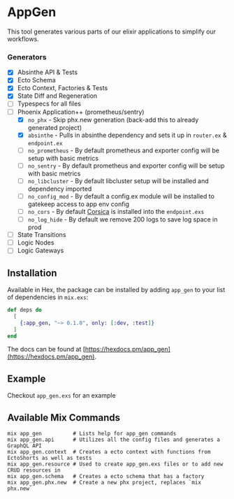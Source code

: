 # AppGen

This tool generates various parts of our elixir applications to simplify our workflows.

### Generators
- [x] Absinthe API & Tests
- [x] Ecto Schema
- [x] Ecto Context, Factories & Tests
- [x] State Diff and Regeneration
- [ ] Typespecs for all files
- [ ] Phoenix Application++ (prometheus/sentry)
  - [x] `no_phx` - Skip phx.new generation (back-add this to already generated project)
  - [x] `absinthe` - Pulls in absinthe dependency and sets it up in `router.ex` & `endpoint.ex`
  - [ ] `no_prometheus` - By default prometheus and exporter config will be setup with basic metrics
  - [ ] `no_sentry` - By default prometheus and exporter config will be setup with basic metrics
  - [ ] `no_libcluster` - By default libcluster setup will be installed and dependency imported
  - [ ] `no_config_mod` - By default a config.ex module will be installed to gatekeep access to app env config
  - [ ] `no_cors` - By default [Corsica](https://github.com/whatyouhide/corsica) is installed into the `endpoint.exs`
  - [ ] `no_log_hide` - By default we remove 200 logs to save log space in prod
- [ ] State Transitions
- [ ] Logic Nodes
- [ ] Logic Gateways

## Installation

Available in Hex, the package can be installed
by adding `app_gen` to your list of dependencies in `mix.exs`:

```elixir
def deps do
  [
    {:app_gen, "~> 0.1.0", only: [:dev, :test]}
  ]
end
```

The docs can be found at [https://hexdocs.pm/app_gen](https://hexdocs.pm/app_gen).

## Example
Checkout `app_gen.exs` for an example

## Available Mix Commands
```
mix app_gen          # Lists help for app_gen commands
mix app_gen.api      # Utilizes all the config files and generates a GraphQL API
mix app_gen.context  # Creates a ecto context with functions from EctoShorts as well as tests
mix app_gen.resource # Used to create app_gen.exs files or to add new CRUD resources in
mix app_gen.schema   # Creates a ecto schema that has a factory
mix app_gen.phx.new  # Create a new phx project, replaces `mix phx.new`
```
